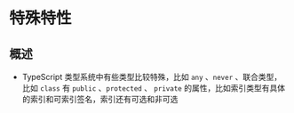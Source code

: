 # 特殊特性

## 概述

+ TypeScript 类型系统中有些类型比较特殊，比如  `any` 、`never` 、联合类型，比如  `class`  有 `public` 、`protected` 、 `private`  的属性，比如索引类型有具体的索引和可索引签名，索引还有可选和非可选
